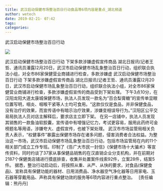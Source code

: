```yaml
---
title: 武汉启动保健市场整治百日行动食品等6项内容是重点_湖北频道
author: wetech
date: 2019-02-21- 07:42
tags: 
categories: 
---
```

武汉启动保健市场整治百日行动
<!-- more -->
                
<img align="center" border="0" src="http://p2.ifengimg.com/a/2016/0810/204c433878d5cf9size1_w16_h16.png" />
                
            
武汉启动保健市场整治百日行动 下架多款涉嫌虚假宣传商品 湖北日报讯(记者王哲、通讯员潘露)2月20日，武汉市启动保健市场乱象整治百日行动，组织联合执法小组，对全市86家保健营业商铺进行检查，多款涉嫌虚
武汉启动保健市场整治百日行动
下架多款涉嫌虚假宣传商品
湖北日报讯(记者王哲、通讯员潘露)2月20日，武汉市启动保健市场乱象整治百日行动，组织联合执法小组，对全市86家保健营业商铺进行检查，多款涉嫌虚假宣传的商品受到下架处理。
下午3点10分，在汉阳龙阳大道太康城保健市场，执法人员发现一款名为“百合梨膏糖”的宣传单显眼位置写明，咽炎、咽喉干紧等人士均可食用。“这款仅仅是食品，并非保健食品，没有治疗的效果，而宣传语中有暗示治疗效果，涉嫌变相误导行为。”汉阳区公平交易局执法人员对店主解释后，要求店主立即下架。
在另一店铺中，执法人员发现其销售的一款鱼油软胶囊，宣传语中有增强记忆力，考试更容易，服用此药终可金榜题名等用语，涉嫌夸大、虚假宣传，也被下架处理。
武汉市市场监管局相关负责人表示，“权健事件”暴露出保健市场存在诸多问题，侵害消费者合法权益。为整治这一市场，武汉市启动保健市场乱象整治百日行动，包括市场监管局在内的11个相关部门成立工作专班。印制了《告广大市民一封信》《保健市场十大骗术》等宣传资料，同时约谈了37家从事保健品销售的在汉直销企业分支机构，并在前期对2187个保健类店铺进行摸底排查，收集并处置案件线索92件，立案28件，结案5件。
据悉，整治行动启动后，将按照从重、从严、从快的要求，对食品(保健食品)、宣称具有保健功能的器材、日用消费品、净水器空气净化器等日用家电、玉石器等穿戴用品、声称具有保健功效的服务等6项内容进行重点整治。
 
[责任编辑：熊丹丹]
            

